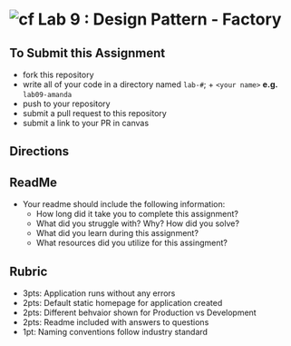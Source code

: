 ![cf](http://i.imgur.com/7v5ASc8.png) Lab 9 : Design Pattern - Factory
=====================================

## To Submit this Assignment
- fork this repository
- write all of your code in a directory named `lab-#`; + `<your name>` **e.g.** `lab09-amanda`
- push to your repository
- submit a pull request to this repository
- submit a link to your PR in canvas

## Directions



## ReadMe
- Your readme should include the following information:
	- How long did it take you to complete this assignment?
	- What did you struggle with? Why? How did you solve?
	- What did you learn during this assignment?
    - What resources did you utilize for this assingment?

## Rubric
- 3pts: Application runs without any errors
- 2pts: Default static homepage for application created
- 2pts: Different behvaior shown for Production vs Development
- 2pts: Readme included with answers to questions
- 1pt: Naming conventions follow industry standard